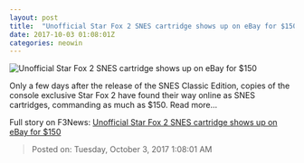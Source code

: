 ```yaml
---
layout: post
title:  "Unofficial Star Fox 2 SNES cartridge shows up on eBay for $150"
date: 2017-10-03 01:08:01Z
categories: neowin
---
```


![Unofficial Star Fox 2 SNES cartridge shows up on eBay for $150](https://cdn.neow.in/news/images/uploaded/2017/10/1506986590_screen_shot_2017-10-02_at_4.22.26_pm_story.jpg)

Only a few days after the release of the SNES Classic Edition, copies of the console exclusive Star Fox 2 have found their way online as SNES cartridges, commanding as much as $150. Read more...


Full story on F3News: [Unofficial Star Fox 2 SNES cartridge shows up on eBay for $150](http://www.f3nws.com/n/pcrUbG)

> Posted on: Tuesday, October 3, 2017 1:08:01 AM
